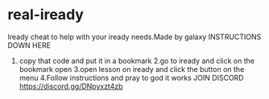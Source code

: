 # real-iready
Iready cheat to help with your iready needs.Made by galaxy
INSTRUCTIONS DOWN HERE
1. copy that code and put it in a bookmark
2.go to iready and click on the bookmark open
3.open lesson on iready and click the button on the menu
4.Follow instructions and pray to god it works
JOIN DISCORD https://discord.gg/DNpyxzt4zb